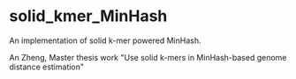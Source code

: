 # solid_kmer_MinHash
An implementation of solid k-mer powered MinHash.

An Zheng, Master thesis work "Use solid k-mers in MinHash-based genome distance estimation"

